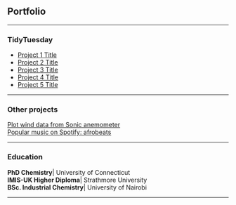## Portfolio

---
### TidyTuesday

- [Project 1 Title](http://example.com/)
- [Project 2 Title](http://example.com/)
- [Project 3 Title](http://example.com/)
- [Project 4 Title](http://example.com/)
- [Project 5 Title](http://example.com/)

---
### Other projects

[Plot wind data from Sonic anemometer](https://sgichuki.github.io/Atmo/) <br>
[Popular music on Spotify: afrobeats](https://sgichuki.github.io/Afrobeats/.)

---
### Education
**PhD Chemistry**| University of Connecticut \
**IMIS-UK Higher Diploma**| Strathmore University \
**BSc. Industrial Chemistry**| University of Nairobi 
 

---
